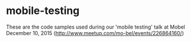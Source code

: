 # mobile-testing
These are the code samples used during our 'mobile testing' talk at Mobel December 10, 2015 (http://www.meetup.com/mo-bel/events/226864160/)
